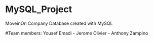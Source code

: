 # MySQL_Project
MoveinOn Company Database created with MySQL

#Team members: Yousef Emadi - Jerome Olivier - Anthony Zampino
